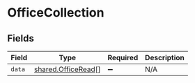 # OfficeCollection


## Fields

| Field                                                           | Type                                                            | Required                                                        | Description                                                     |
| --------------------------------------------------------------- | --------------------------------------------------------------- | --------------------------------------------------------------- | --------------------------------------------------------------- |
| `data`                                                          | [shared.OfficeRead](../../../sdk/models/shared/officeread.md)[] | :heavy_minus_sign:                                              | N/A                                                             |